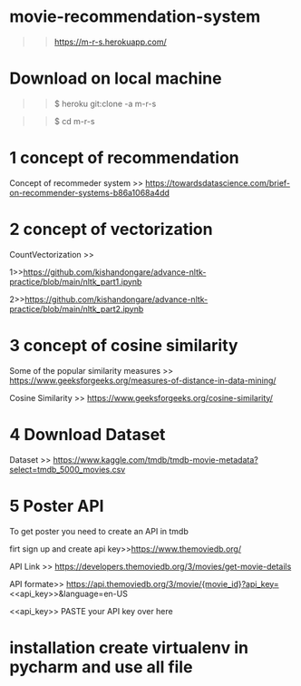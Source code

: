 # movie-recommendation-system

>> https://m-r-s.herokuapp.com/

# Download on local machine

>> $ heroku git:clone -a m-r-s

>> $ cd m-r-s

# 1 concept of recommendation

Concept of recommeder system >> https://towardsdatascience.com/brief-on-recommender-systems-b86a1068a4dd

# 2 concept of vectorization

CountVectorization >>

1>>https://github.com/kishandongare/advance-nltk-practice/blob/main/nltk_part1.ipynb

2>>https://github.com/kishandongare/advance-nltk-practice/blob/main/nltk_part2.ipynb

# 3 concept of cosine similarity
Some of the popular similarity measures >> https://www.geeksforgeeks.org/measures-of-distance-in-data-mining/

Cosine Similarity >> https://www.geeksforgeeks.org/cosine-similarity/

# 4 Download Dataset
Dataset >> https://www.kaggle.com/tmdb/tmdb-movie-metadata?select=tmdb_5000_movies.csv

# 5 Poster API 
To get poster you need to create an API in tmdb

firt sign up and create api key>>https://www.themoviedb.org/

API Link >> https://developers.themoviedb.org/3/movies/get-movie-details

API formate>> https://api.themoviedb.org/3/movie/{movie_id}?api_key=<<api_key>>&language=en-US

<<api_key>> PASTE your API key over here

# installation create virtualenv in pycharm and use all file 
